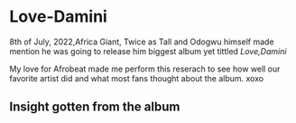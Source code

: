 # Love-Damini

8th of July, 2022,Africa Giant, Twice as Tall and Odogwu himself made mention he was going to release him biggest album yet tittled *Love,Damini*

My love for Afrobeat made me perform this reserach to see how well our favorite artist did and what most fans thought about the album. xoxo

## Insight gotten from the album
